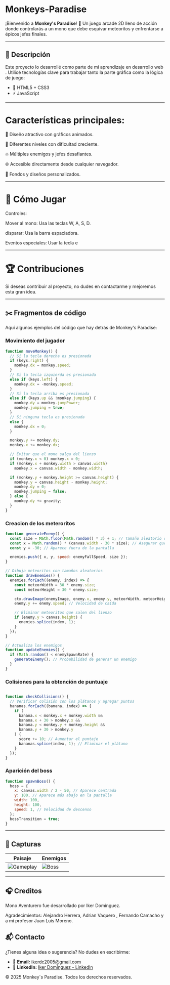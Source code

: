 # Monkeys-Paradise

¡Bienvenido a **Monkey's Paradise**! 🐒 Un juego arcade 2D lleno de acción donde controlarás a un mono que debe esquivar meteoritos y enfrentarse a épicos jefes finales.

---

## 📖 Descripción
Este proyecto lo desarrollé como parte de mi aprendizaje en desarrollo web . Utilicé tecnologías clave para trabajar tanto la parte gráfica como la lógica de juego:

- 🎨 HTML5 + CSS3
- ⚡ JavaScript 

---

# Características principales:

🔬 Diseño atractivo con gráficos animados.

🔧 Diferentes niveles con dificultad creciente.

🔥 Múltiples enemigos y jefes desafiantes.

🌐 Accesible directamente desde cualquier navegador.

🎨 Fondos y diseños personalizados.

---

# 🔄 Cómo Jugar

Controles:

Mover al mono: Usa las teclas W, A, S, D.

disparar: Usa la barra espaciadora.

Eventos especiales: Usar la tecla e

---

# 🏆 Contribuciones

Si deseas contribuir al proyecto, no dudes en contactarme y mejoremos esta gran idea.

---

## ✂️ Fragmentos de código
Aquí algunos ejemplos del código que hay detrás de Monkey's Paradise:

### Movimiento del jugador
```javascript
function moveMonkey() {
  // Si la tecla derecha es presionada
  if (keys.right) {
    monkey.dx = monkey.speed;
  }
  // Si la tecla izquierda es presionada
  else if (keys.left) {
    monkey.dx = -monkey.speed;
  }
  // Si la tecla arriba es presionada
  else if (keys.up && !monkey.jumping) {
    monkey.dy = monkey.jumpPower;
    monkey.jumping = true;
  }
  // Si ninguna tecla es presionada
  else {
    monkey.dx = 0;
  }

  monkey.y += monkey.dy;
  monkey.x += monkey.dx;

  // Evitar que el mono salga del lienzo
  if (monkey.x < 0) monkey.x = 0;
  if (monkey.x + monkey.width > canvas.width)
    monkey.x = canvas.width - monkey.width;

  if (monkey.y + monkey.height >= canvas.height) {
    monkey.y = canvas.height - monkey.height;
    monkey.dy = 0;
    monkey.jumping = false;
  } else {
    monkey.dy += gravity;
  }
}
````

### Creacion de los meteroritos
```javascript
function generateEnemy() {
  const size = Math.floor(Math.random() * 3) + 1; // Tamaño aleatorio de 1 a 3
  const x = Math.random() * (canvas.width - 30 * size); // Asegurar que el meteorito no salga del lienzo
  const y = -30; // Aparece fuera de la pantalla

  enemies.push({ x, y, speed: enemyFallSpeed, size });
}

// Dibuja meteoritos con tamaños aleatorios
function drawEnemies() {
  enemies.forEach((enemy, index) => {
    const meteorWidth = 30 * enemy.size;
    const meteorHeight = 30 * enemy.size;

    ctx.drawImage(enemyImage, enemy.x, enemy.y, meteorWidth, meteorHeight);
    enemy.y += enemy.speed; // Velocidad de caída

    // Eliminar meteoritos que salen del lienzo
    if (enemy.y > canvas.height) {
      enemies.splice(index, 1);
    }
  });
}

// Actualiza los enemigos
function updateEnemies() {
  if (Math.random() < enemySpawnRate) {
    generateEnemy(); // Probabilidad de generar un enemigo
  }
}
````
### Colisiones para la obtención de puntuaje
```javascript

function checkCollisions() {
  // Verificar colisión con los plátanos y agregar puntos
  bananas.forEach((banana, index) => {
    if (
      banana.x < monkey.x + monkey.width &&
      banana.x + 30 > monkey.x &&
      banana.y < monkey.y + monkey.height &&
      banana.y + 30 > monkey.y
    ) {
      score += 10; // Aumentar el puntaje
      bananas.splice(index, 1); // Eliminar el plátano
    }
  });
}
````
### Aparición del boss
```javascript
function spawnBoss() {
  boss = {
    x: canvas.width / 2 - 50, // Aparece centrada
    y: 100, // Aparece más abajo en la pantalla
    width: 100,
    height: 100,
    speed: 1, // Velocidad de descenso
  };
  bossTransition = true;
}
````
---
## 📸 Capturas

| Paisaje     | Enemigos |
|----------------|---------|
| ![Gameplay](./assets/jefeFinal.webp) | ![Boss](./assets/nave8.png) |
---
## 🎧 Creditos

Mono Aventurero fue desarrollado por Iker Domínguez.

Agradecimientos: Alejandro Herrera, Adrian Vaquero , Fernando Camacho y a mi profesor Juan Luis Moreno.

## 📬 Contacto

¿Tienes alguna idea o sugerencia? No dudes en escribirme:

- 📧 **Email:** [ikerdc2005@gmail.com](mailto:ikerdc2005@gmail.com)
- 🔗 **LinkedIn:** [Iker Domínguez - LinkedIn](https://www.linkedin.com/in/iker-dom%C3%ADnguez-calcerrada-423736298/)


© 2025 Monkey´s Paradise. Todos los derechos reservados.

